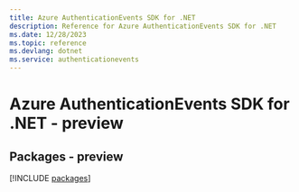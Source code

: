 ```yaml
---
title: Azure AuthenticationEvents SDK for .NET
description: Reference for Azure AuthenticationEvents SDK for .NET
ms.date: 12/28/2023
ms.topic: reference
ms.devlang: dotnet
ms.service: authenticationevents
---
```

# Azure AuthenticationEvents SDK for .NET - preview
## Packages - preview
[!INCLUDE [packages](authenticationevents-index.md)]
